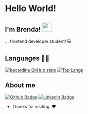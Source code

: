 # Hello World!

 

## I'm Brenda! <img src=https://github.com/TheDudeThatCode/TheDudeThatCode/blob/master/Assets/Hi.gif width="30">

 

... frontend developer student! :computer:

## Languages  👨‍💻

[![becardine GitHub stats](https://github-readme-stats.vercel.app/api?username=becardine)](https://github.com/becardine/github-readme-stats) [![Top Langs](https://github-readme-stats.vercel.app/api/top-langs/?username=becardine&layout=compact)](https://github.com/becardine/github-readme-stats)
 

## About me

[![Github Badge](https://img.shields.io/badge/-Github-000?style=flat-square&logo=Github&logoColor=white&link=https://github.com/becardine/)](https://github.com/becardine/) [![Linkedin Badge](https://img.shields.io/badge/-LinkedIn-blue?style=flat-square&logo=Linkedin&logoColor=white&link=https://www.linkedin.com/in/becardine/)]( https://www.linkedin.com/in/becardine/)

- Thanks for visiting.  ❤
